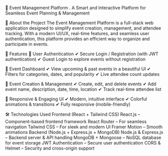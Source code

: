 📌 Event Management Platform
. A Smart and Interactive Platform for Seamless Event Planning & Management

🚀 About the Project
The Event Management Platform is a full-stack web application designed to simplify event creation, management, and attendee tracking. With a modern UI/UX, real-time features, and seamless user authentication, this platform provides an efficient way to organize and participate in events.

🎯 Features
🔹 User Authentication
✔ Secure Login / Registration (with JWT authentication)
✔ Guest Login to explore events without registration

🔹 Event Dashboard
✔ View upcoming & past events in a beautiful UI
✔ Filters for categories, dates, and popularity
✔ Live attendee count updates

🔹 Event Creation & Management
✔ Create, edit, and delete events
✔ Add event name, description, date, time, location
✔ Track real-time attendee list

🔹 Responsive & Engaging UI
✔ Modern, intuitive interface
✔ Colorful animations & transitions
✔ Fully responsive (mobile-friendly)

🛠️ Technologies Used
Frontend (React + Tailwind CSS)
React.js – Component-based frontend framework
React Router – For seamless navigation
Tailwind CSS – For sleek and modern UI
Framer Motion – Smooth animations
Backend (Node.js + Express.js + MongoDB)
Node.js & Express.js – Backend server & API handling
MongoDB + Mongoose – NoSQL database for event storage
JWT Authentication – Secure user authentication
CORS & Helmet – Security and cross-origin support
